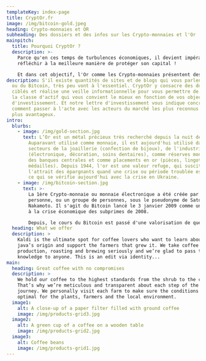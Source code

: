 ```yaml
---
templateKey: index-page
title: CryptOr.fr
image: /img/bitcoin-gold.jpeg
heading: Crypto-monnaies et OR
subheading: Des dossiers et des infos sur les Crypto-monnaies et l'Or
mainpitch:
  title: Pourquoi CryptOr ?
  description: >-
    Parce qu'en ces temps de turbulences économiques, il devient impératif de
    réfléchir à la meilleure manière de protéger son capital !

    Et dans cet objectif, l'Or comme les Crypto-monnaies présentent des caractéristiques très intéressantes.
description: S'il existe quantités de sites et de blogs qui vous parlent de l'Or
  ou du Bitcoin, très peu vont à l'essentiel. CryptOr y consacre des dossiers
  ciblés et réalise une veille informationnelle pour vous permettre de décider
  la classe d'actif qui vous convient le mieux en fonction de vos objectifs
  d'investissement. Et notre lettre d'investissement vous indique concrètement
  comment passer à l'acte avec les acteurs du marché les plus reconnus et les
  plus avantageux.
intro:
  blurbs:
    - image: /img/gold-section.jpg
      text: L’Or est un métal précieux très recherché depuis la nuit des temps.
        Auparavant utilisé comme monnaie, il est aujourd'hui utilisé dans les
        secteurs de la joaillerie (confection de bijoux), de l'industrie
        (électronique, décoration, soins dentaires), comme réserves monétaires
        des banques centrales et comme placements en or (pièces, lingots,
        médailles). Depuis 1944, l'or est une valeur refuge, qui suscite
        l'attrait des épargnants quand une crise ou période troublée est en vue,
        ce qui se vérifie aujourd'hui avec la crise en Ukraine.
    - image: /img/bitcoin-section.jpg
      text: >-
        La 1ère Crypto-monnaie ou monnaie électronique a été créée par une
        personne, ou un groupe de personnes, sous le pseudonyme de Satoshi
        Nakamoto. Il s'agit du Bitcoin lancé le 3 janvier 2009 comme une réponse
        à la crise économique des subprimes de 2008.

        Depuis, le cours du Bitcoin est passé d'une valorisation de quelques centimes à plus de 40.000$ et des milliers de "Cryto-actifs" (dénomination officielle du G20 pour désigner des actifs numériques virtuels n'ayant pas cours légal) ont vu le jour.
  heading: What we offer
  description: >
    Kaldi is the ultimate spot for coffee lovers who want to learn about their
    java’s origin and support the farmers that grew it. We take coffee
    production, roasting and brewing seriously and we’re glad to pass that
    knowledge to anyone. This is an edit via identity...
main:
  heading: Great coffee with no compromises
  description: >
    We hold our coffee to the highest standards from the shrub to the cup.
    That’s why we’re meticulous and transparent about each step of the coffee’s
    journey. We personally visit each farm to make sure the conditions are
    optimal for the plants, farmers and the local environment.
  image1:
    alt: A close-up of a paper filter filled with ground coffee
    image: /img/products-grid3.jpg
  image2:
    alt: A green cup of a coffee on a wooden table
    image: /img/products-grid2.jpg
  image3:
    alt: Coffee beans
    image: /img/products-grid1.jpg
---
```

